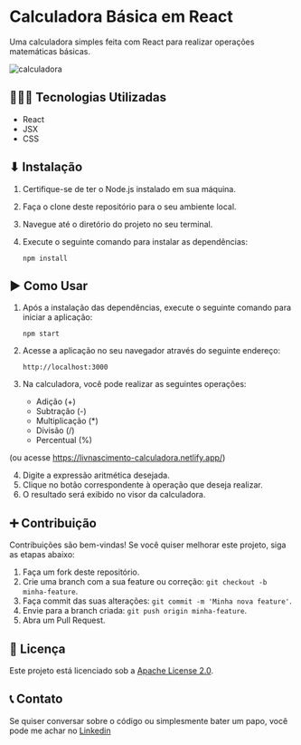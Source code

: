 # Calculadora Básica em React

Uma calculadora simples feita com React para realizar operações matemáticas básicas.

![calculadora](https://github.com/livnascimento/calculadora-react/assets/51425339/4e42016e-4b5f-424b-8fd6-78ed13cedf72)

## 👩🏿‍💻 Tecnologias Utilizadas

- React
- JSX
- CSS

## ⬇ Instalação

1. Certifique-se de ter o Node.js instalado em sua máquina.
2. Faça o clone deste repositório para o seu ambiente local.
3. Navegue até o diretório do projeto no seu terminal.
4. Execute o seguinte comando para instalar as dependências:

   ```
   npm install
   ```

## ▶ Como Usar

1. Após a instalação das dependências, execute o seguinte comando para iniciar a aplicação:

   ```
   npm start
   ```

2. Acesse a aplicação no seu navegador através do seguinte endereço:

   ```
   http://localhost:3000
   ```

3. Na calculadora, você pode realizar as seguintes operações:

   - Adição (+)
   - Subtração (-)
   - Multiplicação (\*)
   - Divisão (/)
   - Percentual (%)

(ou acesse https://livnascimento-calculadora.netlify.app/)

4. Digite a expressão aritmética desejada.
5. Clique no botão correspondente à operação que deseja realizar.
6. O resultado será exibido no visor da calculadora.

## ➕ Contribuição

Contribuições são bem-vindas! Se você quiser melhorar este projeto, siga as etapas abaixo:

1. Faça um fork deste repositório.
2. Crie uma branch com a sua feature ou correção: `git checkout -b minha-feature`.
3. Faça commit das suas alterações: `git commit -m 'Minha nova feature'`.
4. Envie para a branch criada: `git push origin minha-feature`.
5. Abra um Pull Request.

## 📃 Licença

Este projeto está licenciado sob a [Apache License 2.0](LICENSE).

## 📞 Contato

Se quiser conversar sobre o código ou simplesmente bater um papo, você pode me achar no [Linkedin](https://www.linkedin.com/in/liviarnascimento/)
